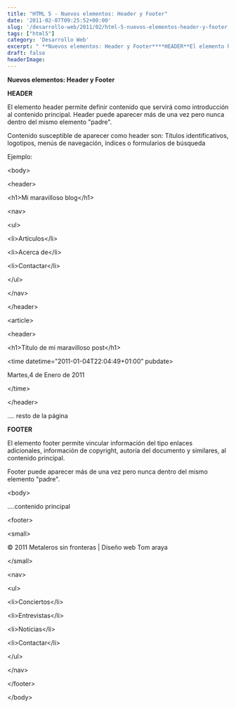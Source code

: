```yaml
---
title: "HTML 5 - Nuevos elementos: Header y Footer"
date: '2011-02-07T09:25:52+00:00'
slug: '/desarrollo-web/2011/02/html-5-nuevos-elementos-header-y-footer'
tags: ["html5"]
category: 'Desarrollo Web'
excerpt: " **Nuevos elementos: Header y Footer****HEADER**El elemento header permite definir contenido que servirá como introducción al contenido principal.  Header puede aparecer más de una vez pero nunca d..."
draft: false
headerImage: 
---
```

 **Nuevos elementos: Header y Footer**

**HEADER**

El elemento header permite definir contenido que servirá como introducción al contenido principal.  Header puede aparecer más de una vez pero nunca dentro del mismo elemento "padre". 

Contenido susceptible de aparecer como header son: Títulos identificativos, logotipos, menús de navegación, índices o formularios de búsqueda

Ejemplo:

\<body\>

\<header\>

 \<h1\>Mi maravilloso blog\</h1\>

 \<nav\>

  \<ul\>

   \<li\>Artículos\</li\>

   \<li\>Acerca de\</li\>

   \<li\>Contactar\</li\>

  \</ul\>

 \</nav\>

\</header\>

\<article\>

 \<header\>

  \<h1\>Título de mi maravilloso post\</h1\>

  \<time datetime=”2011-01-04T22:04:49+01:00” pubdate\>

   Martes,4 de Enero de 2011

   \</time\>

  \</header\>

.... resto de la página

**FOOTER**

El elemento footer permite vincular información del tipo enlaces adicionales, información de copyright, autoría del documento y similares, al contenido principal.

Footer puede aparecer más de una vez pero nunca dentro del mismo elemento "padre". 

\<body\>

....contenido principal

\<footer\>

\<small\>

 © 2011 Metaleros sin fronteras | Diseño web Tom araya

\</small\>

\<nav\>

 \<ul\>

  \<li\>Conciertos\</li\>

  \<li\>Entrevistas\</li\>

  \<li\>Noticias\</li\>

  \<li\>Contactar\</li\>

 \</ul\>

\</nav\>

\</footer\>

\</body\>

